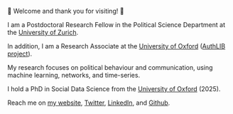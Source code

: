 👋  Welcome and thank you for visiting! 👋

I am a Postdoctoral Research Fellow in the Political Science Department at the [University of Zurich](https://www.ipz.uzh.ch/en.html).

In addition, I am a Research Associate at the [University of Oxford](https://www.ox.ac.uk/) ([AuthLIB project](https://authlib.eu/)).

My research focuses on political behaviour and communication, using machine learning, networks, and time-series.

I hold a PhD in Social Data Science from the [University of Oxford](https://www.ox.ac.uk/) (2025).

Reach me on [my website](https://giulianoformisano.github.io), [Twitter](https://twitter.com/giuformisano), [LinkedIn](https://www.linkedin.com/in/giuliano-formisano-78764a138/), and [Github](https://github.com/giulianoformisano).


<!---I am a PhD Candidate in Social Data Science at the [University of Oxford](https://www.ox.ac.uk/), as an [ESRC](https://www.granduniondtp.ac.uk/) and [Nuffield College](https://www.nuffield.ox.ac.uk/) Scholar.

My research focuses on public opinion and political polarisation, using machine learning, natural language processing, network analysis, and time-series.

Alongside my PhD, I collaborate with Oxford’s [Department of Politics](https://www.politics.ox.ac.uk/), and [Science Po's Centre for European Studies and Comparative Politics.](https://www.sciencespo.fr/centre-etudes-europeennes/en.html).

I completed an MPhil in Politics (Oxford, 2021) and a BA in Politics and International Relations (Exeter, 2019).

Reach me on [my website](https://giulianoformisano.github.io), [Twitter](https://twitter.com/giuformisano), [LinkedIn](https://www.linkedin.com/in/giuliano-formisano-78764a138/), and [Github](https://github.com/giulianoformisano).


<!---
giulianoformisano/giulianoformisano is a ✨ special ✨ repository because its `README.md` (this file) appears on your GitHub profile.
You can click the Preview link to take a look at your changes.
--->
